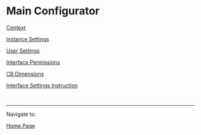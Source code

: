<html lang="en">
<head>
    <meta charset="UTF-8">
    <title>Main Configurator</title>
</head>
<body>
<div>
    <h1>Main Configurator</h1>
    <p>
        <a href="https://fallentol.github.io/CloudBudget/CB2/Context">Context</a>
    </p>
    <p>
        <a href="https://fallentol.github.io/CloudBudget/CB2/InstanceSettings">Instance Settings</a>
    </p>
    <p>
        <a href="https://fallentol.github.io/CloudBudget/CB2/UserSettings">User Settings</a>
    </p>
    <p>
        <a href="https://fallentol.github.io/CloudBudget/CB2/InterfacePermissions">Interface Permissions</a>
    </p>
    <p>
       <a href="https://fallentol.github.io/CloudBudget/CB2/Dimension">CB Dimensions</a>
    </p>
    <p>
        <a href="https://fallentol.github.io/CloudBudget/CB2/InterfaceSettingsInstruction">Interface Settings Instruction</a>
    </p>
</div>

<br/>
<hr/>
<div>
    Navigate to:
    <p><p><a href="https://fallentol.github.io/CloudBudget/CB2/index">Home Page</a></p></p>
</div>

</body>
</html>